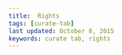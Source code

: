 ```yaml
---
title:  Rights 
tags: [curate-tab] 
last updated: October 8, 2015
keywords: curate tab, rights
---
```


